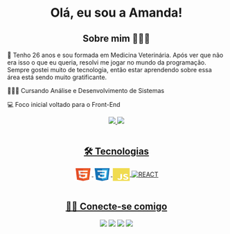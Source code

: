 <h1 align="center">Olá, eu sou a Amanda!</h1>

<div>
  <h2 align="center">Sobre mim 👩🏻‍💻 </h2>
  <p> 🌈 Tenho 26 anos e sou formada em Medicina Veterinária. Após ver que não era isso o que eu queria, resolvi me jogar no mundo da programação. Sempre gostei muito de tecnologia, então estar aprendendo sobre essa área está sendo muito gratificante. </p>
  <p> 👩🏻‍🎓 Cursando Análise e Desenvolvimento de Sistemas </p>
  <p> 💻 Foco inicial voltado para o Front-End </p>
</div>

<div align="center">
  <a href="https://github.com/amandabartolo">
  <img height="160em" src="https://github-readme-stats.vercel.app/api?username=amandabartolo&show_icons=true&theme=react&include_all_commits=true&count_private=true"/>
  <img height="160em" src="https://github-readme-stats.vercel.app/api/top-langs/?username=amandabartolo&layout=compact&langs_count=7&theme=react"/>
</div> <br>
  

<div align="center" style="display: inline_block">
  <h2>🛠 Tecnologias</h2>
  <img align="center" alt="HTML" height="30" width="40" src="https://raw.githubusercontent.com/devicons/devicon/master/icons/html5/html5-original.svg">
  <img align="center" alt="CSS" height="30" width="40" src="https://raw.githubusercontent.com/devicons/devicon/master/icons/css3/css3-original.svg">
  <img align="center" alt="JS" height="30" width="40" src="https://raw.githubusercontent.com/devicons/devicon/master/icons/javascript/javascript-plain.svg">
  <img align="center" alt="REACT" height="30" width="40" src="https://cdn.jsdelivr.net/gh/devicons/devicon/icons/react/react-original.svg">
</div> <br>
  
  
<div align="center"> 
  <h2>🤝🏻 Conecte-se comigo</h2>
  <a href="https://www.linkedin.com/in/amanda-bartolo-380619119/" target="_blank"><img src="https://img.shields.io/badge/-LinkedIn-%230077B5?style=for-the-badge&logo=linkedin&logoColor=white" target="_blank"></a> 
  <a href="https://wa.me/5561996697319" target="_blank"> <img src="https://img.shields.io/badge/WhatsApp-25D366?style=for-the-badge&logo=whatsapp&logoColor=white" target="_blank"></a>
  <a href = "mailto:amandaobartolo@gmail.com"><img src="https://img.shields.io/badge/-Gmail-%23333?style=for-the-badge&logo=gmail&logoColor=white" target="_blank"></a>
  <a href="https://instagram.com/bartolo__a" target="_blank"><img src="https://img.shields.io/badge/-Instagram-%23E4405F?style=for-the-badge&logo=instagram&logoColor=white" target="_blank"></a>
</div>

